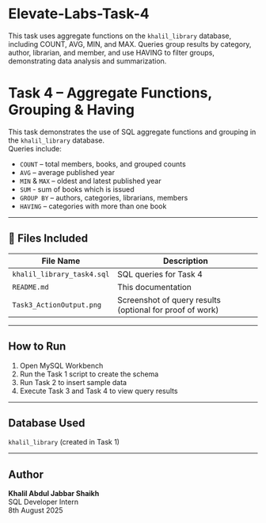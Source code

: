 # Elevate-Labs-Task-4
This task uses aggregate functions on the `khalil_library` database, including COUNT, AVG, MIN, and MAX. Queries group results by category, author, librarian, and member, and use HAVING to filter groups, demonstrating data analysis and summarization.

# Task 4 – Aggregate Functions, Grouping & Having

This task demonstrates the use of SQL aggregate functions and grouping in the `khalil_library` database.  
Queries include:
- `COUNT` – total members, books, and grouped counts
- `AVG` – average published year
- `MIN` & `MAX` – oldest and latest published year
- `SUM` - sum of books which is issued 
- `GROUP BY` – authors, categories, librarians, members
- `HAVING` – categories with more than one book

---

## 📂 Files Included

| File Name             | Description                                               |
|----------------------|-----------------------------------------------------------|
| `khalil_library_task4.sql`          | SQL queries for Task 4                      |
| `README.md`          | This documentation                                        |
| `Task3_ActionOutput.png`   | Screenshot of query results (optional for proof of work)  |

---

## How to Run
1. Open MySQL Workbench
2. Run the Task 1 script to create the schema
3. Run Task 2 to insert sample data
4. Execute Task 3 and Task 4 to view query results

---

## Database Used
`khalil_library` (created in Task 1)

---

##  Author

**Khalil Abdul Jabbar Shaikh**  
SQL Developer Intern  
8th August 2025

